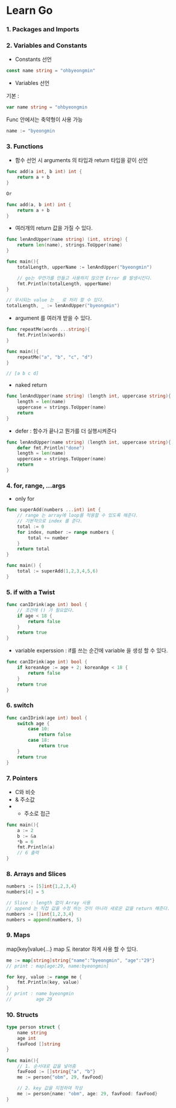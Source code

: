 # Learn Go

### 1. Packages and Imports

### 2. Variables and Constants

- Constants 선언

```go
const name string = "ohbyeongmin"
```

- Variables 선언

기본 :

```go
var name string = "ohbyeongmin
```

Func 안에서는 축약형이 사용 가능

```go
name := "byeongmin
```

### 3. Functions

- 함수 선언 시 arguments 의 타입과 return 타입을 같이 선언

```go
func add(a int, b int) int {
    return a + b
}

Or

func add(a, b int) int {
    return a + b
}
```

- 여러개의 return 값을 가질 수 있다.

```go
func lenAndUpper(name string) (int, string) {
    return len(name), strings.ToUpper(name)
}

func main(){
    totalLength, upperName := lenAndUpper("byeongmin")

    // go는 무언가를 만들고 사용하지 않으면 Error 를 발생시킨다.
    fmt.Println(totalLength, upperName)
}

// 무시되는 value 는 _ 로 처리 할 수 있다.
totalLength, _ := lenAndUpper("byeongmin")
```

- argument 를 여러개 받을 수 있다.

```go
func repeatMe(words ...string){
    fmt.Println(words)
}

func main(){
    repeatMe("a", "b", "c", "d")
}

// [a b c d]
```

- naked return

```go
func lenAndUpper(name string) (length int, uppercase string){
    length = len(name)
    uppercase = strings.ToUpper(name)
    return
}
```

- defer : 함수가 끝나고 뭔가를 더 실행시켜준다

```go
func lenAndUpper(name string) (length int, uppercase string){
    defer fmt.Println("done")
    length = len(name)
    uppercase = strings.ToUpper(name)
    return
}
```

### 4. for, range, ...args

- only for

```go
func superAdd(numbers ...int) int {
    // range 는 array에 loop를 적용할 수 있도록 해준다.
    // 기본적으로 index 를 준다.
    total := 0
    for index, number := range numbers {
        total += number
    }
    return total
}

func main() {
    total := superAdd(1,2,3,4,5,6)
}
```

### 5. if with a Twist

```go
func canIDrink(age int) bool {
    // 조건에 () 가 필요없다.
    if age < 18 {
        return false
    }
    return true
}
```

- variable experssion : if를 쓰는 순간에 variable 을 생성 할 수 있다.

```go
func canIDrink(age int) bool {
    if koreanAge := age + 2; koreanAge < 18 {
        return false
    }
    return true
}
```

### 6. switch

```go
func canIDrink(age int) bool {
    switch age {
        case 10:
            return false
        case 18:
            return true
    }
    return true
}
```

### 7. Pointers

- C와 비슷
- & 주소값
- - 주소로 접근

```go
func main(){
    a := 2
    b := &a
    *b = 6
    fmt.Println(a)
    // 6 출력
}
```

### 8. Arrays and Slices

```go
numbers := [5]int{1,2,3,4}
numbers[4] = 5

// Slice : length 없이 Array 사용
// append 는 직접 값을 수정 하는 것이 아니라 새로운 값을 return 해준다.
numbers := []int{1,2,3,4}
numbers = append(numbers, 5)
```

### 9. Maps

map[key]value{...}
map 도 iterator 하게 사용 할 수 있다.

```go
me := map[string]string{"name":"byeongmin", "age":"29"}
// print : map[age:29, name:byeongmin]

for key, value := range me {
    fmt.Println(key, value)
}
// print : name byeongmin
//         age 29
```

### 10. Structs

```go
type person struct {
    name string
    age int
    favFood []string
}

func main(){
    // 1. 순서대로 값을 넣어줌
    favFood := []string{"a", "b"}
    me := person{"obm", 29, favFood}

    // 2. key 값을 지정하여 작성
    me := person{name: "obm", age: 29, favFood: favFood}
}
```
